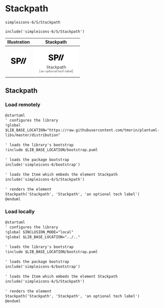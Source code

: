 # Stackpath


```text
simpleicons-6/S/Stackpath
```

```text
include('simpleicons-6/S/Stackpath')
```



| Illustration | Stackpath |
| :---: | :---: |
| ![illustration for Illustration](../../simpleicons-6/S/Stackpath.png) | ![illustration for Stackpath](../../simpleicons-6/S/Stackpath.Local.png) |




## Stackpath

### Load remotely
```plantuml
@startuml
' configures the library
!global $LIB_BASE_LOCATION="https://raw.githubusercontent.com/tmorin/plantuml-libs/master/distribution"

' loads the library's bootstrap
!include $LIB_BASE_LOCATION/bootstrap.puml

' loads the package bootstrap
include('simpleicons-6/bootstrap')

' loads the Item which embeds the element Stackpath
include('simpleicons-6/S/Stackpath')

' renders the element
Stackpath('Stackpath', 'Stackpath', 'an optional tech label')
@enduml
```

### Load locally
```plantuml
@startuml
' configures the library
!global $INCLUSION_MODE="local"
!global $LIB_BASE_LOCATION="../.."

' loads the library's bootstrap
!include $LIB_BASE_LOCATION/bootstrap.puml

' loads the package bootstrap
include('simpleicons-6/bootstrap')

' loads the Item which embeds the element Stackpath
include('simpleicons-6/S/Stackpath')

' renders the element
Stackpath('Stackpath', 'Stackpath', 'an optional tech label')
@enduml
```


